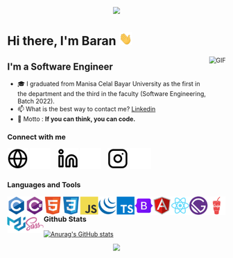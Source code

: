 <p align="center">
  <img src="https://capsule-render.vercel.app/api?type=waving&color=gradient&height=90"/>
</p>

# Hi there, I'm Baran <img width="30px" height="30" src="https://github.com/SatYu26/SatYu26/raw/master/Assets/Hi.gif" />

<img align="right" alt="GIF" height="160px" src="https://octodex.github.com/images/daftpunktocat-guy.gif" />

## I'm a Software Engineer

- 🎓 I graduated from Manisa Celal Bayar University as the first in the department and the third in the faculty (Software Engineering, Batch 2022).
- 📫 What is the best way to contact me? [Linkedin](https://www.linkedin.com/in/acrbaran/)
- 🎯 Motto : **If you can think, you can code.**

### Connect with me

[![website](./img/globe-light.svg)](https://www.acarbaran.com/#gh-light-mode-only)
[![website](./img/globe-dark.svg)](https://www.acarbaran.com/#gh-dark-mode-only)
&nbsp;&nbsp;
[![website](./img/linkedin-light.svg)](https://www.linkedin.com/in/acarbaran/#gh-light-mode-only)
[![website](./img/linkedin-dark.svg)](https://www.linkedin.com/in/acarbaran/#gh-dark-mode-only)
&nbsp;&nbsp;
[![website](./img/instagram-light.svg)](https://www.instagram.com/acr_baran/#gh-light-mode-only)
[![website](./img/instagram-dark.svg)](https://www.instagram.com/acr_baran/#gh-dark-mode-only)

### Languages and Tools

<p align="left">
<a href="https://www.cprogramming.com/" target="_blank"> <img align="left" src="https://github.com/devicons/devicon/blob/master/icons/c/c-original.svg" alt="c" height="42px"/> </a>
<a href="https://docs.microsoft.com/en-us/dotnet/csharp/" target="_blank"> <img align="left" src="https://github.com/devicons/devicon/blob/master/icons/csharp/csharp-original.svg" alt="csharp" height="42px"/> </a>
<a href="https://html.com/" target="_blank"> <img align="left" src="https://github.com/devicons/devicon/blob/master/icons/html5/html5-original.svg" alt="html" height="42px"/> </a>
<a href="https://www.w3schools.com/css/" target="_blank"> <img align="left" src="https://github.com/devicons/devicon/blob/master/icons/css3/css3-original.svg" alt="css" height="42px"/> </a>
<a href="https://www.javascript.com/" target="_blank"> <img align="left" src="https://github.com/devicons/devicon/blob/master/icons/javascript/javascript-original.svg" alt="js" height="42px"/> </a>
<a href="https://jquery.com/" target="_blank"> <img align="left" src="https://github.com/devicons/devicon/blob/master/icons/jquery/jquery-original.svg" alt="jquery" height="42px"/> </a>
<a href="https://www.typescriptlang.org/" target="_blank"> <img align="left" src="https://github.com/devicons/devicon/blob/master/icons/typescript/typescript-original.svg" alt="ts" height="42px"/> </a>
<a href="https://getbootstrap.com/" target="_blank"> <img align="left" src="https://github.com/devicons/devicon/blob/master/icons/bootstrap/bootstrap-original.svg" alt="bootstrap" height="42px"/> </a>
<a href="https://angular.io/" target="_blank"> <img align="left" src="https://github.com/devicons/devicon/blob/master/icons/angularjs/angularjs-original.svg" alt="angular" height="42px"/> </a>
<a href="https://reactjs.org/" target="_blank"> <img align="left" src="https://github.com/devicons/devicon/blob/master/icons/react/react-original.svg" alt="react" height="42px"/> </a>
<a href="https://www.gatsbyjs.com/" target="_blank"> <img align="left" src="https://github.com/devicons/devicon/blob/master/icons/gatsby/gatsby-original.svg" alt="gatsby" height="42px"/> </a>
<a href="https://gulpjs.com/" target="_blank"> <img align="left" src="https://github.com/devicons/devicon/blob/master/icons/gulp/gulp-plain.svg" alt="gulp" height="42px"/> </a>
<a href="https://mui.com/" target="_blank"> <img align="left" src="https://github.com/devicons/devicon/blob/master/icons/materialui/materialui-original.svg" alt="materialui" height="42px"/> </a>
<a href="https://sass-lang.com/" target="_blank"> <img align="left" src="https://github.com/devicons/devicon/blob/master/icons/sass/sass-original.svg" alt="sass" height="42px"/> </a>
</p>
<br />

### Github Stats

[![Anurag's GitHub stats](https://github-readme-stats.vercel.app/api?username=acrbaran&show_icons=true&theme=nord)](https://github.com/acrbaran/github-readme-stats)

<p align="center">
  <img src="https://capsule-render.vercel.app/api?type=waving&color=gradient&height=90&section=footer"/>
</p>
